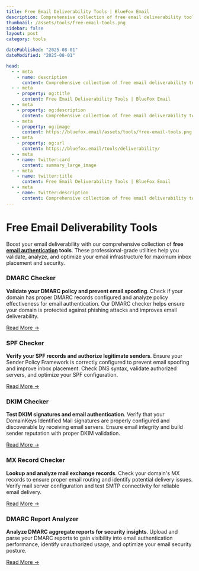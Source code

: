 ```yaml
---
title: Free Email Deliverability Tools | BlueFox Email
description: Comprehensive collection of free email deliverability tools including DMARC checker, SPF validator, DKIM verifier, MX record lookup, and DMARC report analyzer.
thumbnail: /assets/tools/free-email-tools.png
sidebar: false
layout: post
category: tools

datePublished: "2025-08-01"
dateModified: "2025-08-01"

head:
  - - meta
    - name: description
      content: Comprehensive collection of free email deliverability tools including DMARC checker, SPF validator, DKIM verifier, MX record lookup, and DMARC report analyzer.
  - - meta
    - property: og:title
      content: Free Email Deliverability Tools | BlueFox Email
  - - meta
    - property: og:description
      content: Comprehensive collection of free email deliverability tools including DMARC checker, SPF validator, DKIM verifier, MX record lookup, and DMARC report analyzer.
  - - meta
    - property: og:image
      content: https://bluefox.email/assets/tools/free-email-tools.png
  - - meta
    - property: og:url
      content: https://bluefox.email/tools/deliverability/
  - - meta
    - name: twitter:card
      content: summary_large_image
  - - meta
    - name: twitter:title
      content: Free Email Deliverability Tools | BlueFox Email
  - - meta
    - name: twitter:description
      content: Comprehensive collection of free email deliverability tools including DMARC checker, SPF validator, DKIM verifier, MX record lookup, and DMARC report analyzer.
---
```


<GlossaryNavigation link="/tools" label="Back to Tools Home" />

# Free Email Deliverability Tools

Boost your email deliverability with our comprehensive collection of **free [email authentication](/email-sending-concepts/email-authentication.md) tools**. These professional-grade utilities help you validate, analyze, and optimize your email infrastructure for maximum inbox placement and security.

### DMARC Checker
**Validate your DMARC policy and prevent email spoofing**. Check if your domain has proper DMARC records configured and analyze policy effectiveness for email authentication. Our DMARC checker helps ensure your domain is protected against phishing attacks and improves email deliverability.

[Read More →](/tools/deliverability/dmarc-checker.md)


### SPF Checker  
**Verify your SPF records and authorize legitimate senders**. Ensure your Sender Policy Framework is correctly configured to prevent email spoofing and improve inbox placement. Check DNS syntax, validate authorized servers, and optimize your SPF configuration.

[Read More →](/tools/deliverability/spf-checker)


### DKIM Checker
**Test DKIM signatures and email authentication**. Verify that your DomainKeys Identified Mail signatures are properly configured and discoverable by receiving email servers. Ensure email integrity and build sender reputation with proper DKIM validation.

[Read More →](/tools/deliverability/dkim-checker)


### MX Record Checker
**Lookup and analyze mail exchange records**. Check your domain's MX records to ensure proper email routing and identify potential delivery issues. Verify mail server configuration and test SMTP connectivity for reliable email delivery.

[Read More →](/tools/deliverability/mx-checker)


### DMARC Report Analyzer
**Analyze DMARC aggregate reports for security insights**. Upload and parse your DMARC reports to gain visibility into email authentication performance, identify unauthorized usage, and optimize your email security posture.

[Read More →](/tools/deliverability/dmarc-report-analyzer.md)

